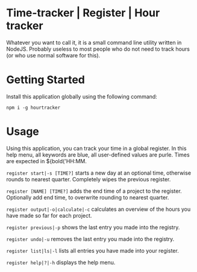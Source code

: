 # Time-tracker | Register | Hour tracker

Whatever you want to call it, it is a small command line utility written in NodeJS. Probably useless to most people
who do not need to track hours (or who use normal software for this).

# Getting Started

Install this application globally using the following command:

`npm i -g hourtracker`

# Usage

Using this application, you can track your time in a global register. In this help menu,
all keywords are blue, all user-defined values are purle. Times are expected in ${bold('HH:MM.

`register start|-s [TIME?]`
starts a new day at an optional time, otherwise
rounds to nearest quarter. Completely wipes the
previous register.

`register [NAME] [TIME?]`
adds the end time of a project to the register.
Optionally add end time, to overwrite rounding to
nearest quarter.

`register output|-o|calculate|-c`
calculates an overview of the hours you have made so
far for each project.

`register previous|-p`
shows the last entry you made into the registry.

`register undo|-u`
removes the last entry you made into the registry.

`register list|ls|-l`
lists all entries you have made into your register.

`register help|?|-h`
displays the help menu.
